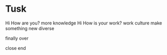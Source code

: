 # Tusk

Hi How are you?
more knowledge
Hi How is your work?
work culture
make something new
diverse


finally over

close
end
